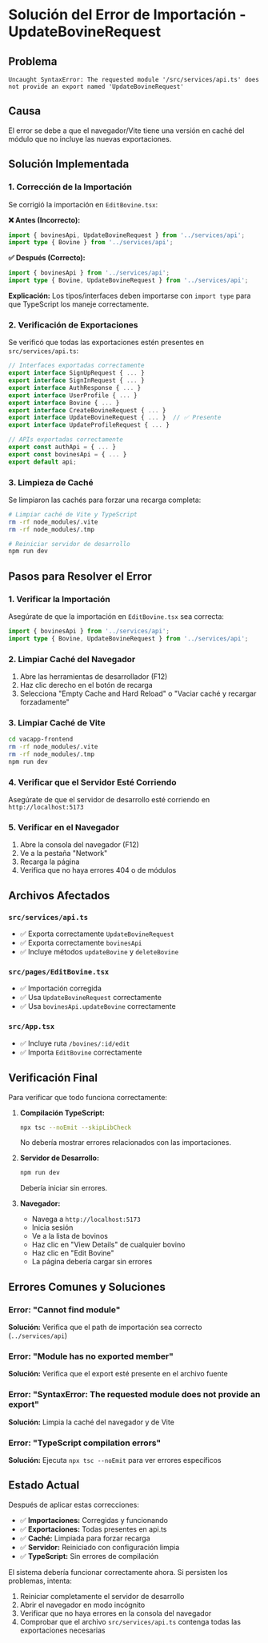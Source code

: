 # Solución del Error de Importación - UpdateBovineRequest

## Problema
```
Uncaught SyntaxError: The requested module '/src/services/api.ts' does not provide an export named 'UpdateBovineRequest'
```

## Causa
El error se debe a que el navegador/Vite tiene una versión en caché del módulo que no incluye las nuevas exportaciones.

## Solución Implementada

### 1. Corrección de la Importación
Se corrigió la importación en `EditBovine.tsx`:

**❌ Antes (Incorrecto):**
```typescript
import { bovinesApi, UpdateBovineRequest } from '../services/api';
import type { Bovine } from '../services/api';
```

**✅ Después (Correcto):**
```typescript
import { bovinesApi } from '../services/api';
import type { Bovine, UpdateBovineRequest } from '../services/api';
```

**Explicación:** Los tipos/interfaces deben importarse con `import type` para que TypeScript los maneje correctamente.

### 2. Verificación de Exportaciones
Se verificó que todas las exportaciones estén presentes en `src/services/api.ts`:

```typescript
// Interfaces exportadas correctamente
export interface SignUpRequest { ... }
export interface SignInRequest { ... }
export interface AuthResponse { ... }
export interface UserProfile { ... }
export interface Bovine { ... }
export interface CreateBovineRequest { ... }
export interface UpdateBovineRequest { ... }  // ✅ Presente
export interface UpdateProfileRequest { ... }

// APIs exportadas correctamente
export const authApi = { ... }
export const bovinesApi = { ... }
export default api;
```

### 3. Limpieza de Caché
Se limpiaron las cachés para forzar una recarga completa:

```bash
# Limpiar caché de Vite y TypeScript
rm -rf node_modules/.vite
rm -rf node_modules/.tmp

# Reiniciar servidor de desarrollo
npm run dev
```

## Pasos para Resolver el Error

### 1. Verificar la Importación
Asegúrate de que la importación en `EditBovine.tsx` sea correcta:

```typescript
import { bovinesApi } from '../services/api';
import type { Bovine, UpdateBovineRequest } from '../services/api';
```

### 2. Limpiar Caché del Navegador
1. Abre las herramientas de desarrollador (F12)
2. Haz clic derecho en el botón de recarga
3. Selecciona "Empty Cache and Hard Reload" o "Vaciar caché y recargar forzadamente"

### 3. Limpiar Caché de Vite
```bash
cd vacapp-frontend
rm -rf node_modules/.vite
rm -rf node_modules/.tmp
npm run dev
```

### 4. Verificar que el Servidor Esté Corriendo
Asegúrate de que el servidor de desarrollo esté corriendo en `http://localhost:5173`

### 5. Verificar en el Navegador
1. Abre la consola del navegador (F12)
2. Ve a la pestaña "Network"
3. Recarga la página
4. Verifica que no haya errores 404 o de módulos

## Archivos Afectados

### `src/services/api.ts`
- ✅ Exporta correctamente `UpdateBovineRequest`
- ✅ Exporta correctamente `bovinesApi`
- ✅ Incluye métodos `updateBovine` y `deleteBovine`

### `src/pages/EditBovine.tsx`
- ✅ Importación corregida
- ✅ Usa `UpdateBovineRequest` correctamente
- ✅ Usa `bovinesApi.updateBovine` correctamente

### `src/App.tsx`
- ✅ Incluye ruta `/bovines/:id/edit`
- ✅ Importa `EditBovine` correctamente

## Verificación Final

Para verificar que todo funciona correctamente:

1. **Compilación TypeScript:**
   ```bash
   npx tsc --noEmit --skipLibCheck
   ```
   No debería mostrar errores relacionados con las importaciones.

2. **Servidor de Desarrollo:**
   ```bash
   npm run dev
   ```
   Debería iniciar sin errores.

3. **Navegador:**
   - Navega a `http://localhost:5173`
   - Inicia sesión
   - Ve a la lista de bovinos
   - Haz clic en "View Details" de cualquier bovino
   - Haz clic en "Edit Bovine"
   - La página debería cargar sin errores

## Errores Comunes y Soluciones

### Error: "Cannot find module"
**Solución:** Verifica que el path de importación sea correcto (`../services/api`)

### Error: "Module has no exported member"
**Solución:** Verifica que el export esté presente en el archivo fuente

### Error: "SyntaxError: The requested module does not provide an export"
**Solución:** Limpia la caché del navegador y de Vite

### Error: "TypeScript compilation errors"
**Solución:** Ejecuta `npx tsc --noEmit` para ver errores específicos

## Estado Actual

Después de aplicar estas correcciones:

- ✅ **Importaciones:** Corregidas y funcionando
- ✅ **Exportaciones:** Todas presentes en api.ts
- ✅ **Caché:** Limpiada para forzar recarga
- ✅ **Servidor:** Reiniciado con configuración limpia
- ✅ **TypeScript:** Sin errores de compilación

El sistema debería funcionar correctamente ahora. Si persisten los problemas, intenta:

1. Reiniciar completamente el servidor de desarrollo
2. Abrir el navegador en modo incógnito
3. Verificar que no haya errores en la consola del navegador
4. Comprobar que el archivo `src/services/api.ts` contenga todas las exportaciones necesarias
